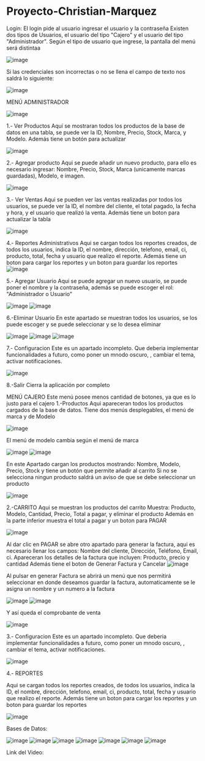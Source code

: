 # Proyecto-Christian-Marquez

Login: 
El login pide al usuario ingresar el usuario y la contraseña
Existen dos tipos de Usuarios, el usuario del tipo "Cajero" y el usuario del tipo "Administrador". Según el tipo de usuario que ingrese, la pantalla del menú será distintaa

![image](https://github.com/user-attachments/assets/a7c85919-3f89-44d2-b97f-b3397e02fca4)

Si las credenciales son incorrectas o no se llena el campo de texto nos saldrá lo siguiente:

![image](https://github.com/user-attachments/assets/45e7439d-0602-46b6-ab73-18d1c606274c)

MENÚ ADMINISTRADOR

![image](https://github.com/user-attachments/assets/fe2fd681-3ea2-40ef-b65d-940797d69ed2)

1.- Ver Productos
Aquí se mostraran todos los productos de la base de datos en una tabla, se puede ver la ID, Nombre, Precio, Stock, Marca, y Modelo. Además tiene un botón para actualizar

![image](https://github.com/user-attachments/assets/20d4ac59-f931-49a4-bc4d-404b1ec4e680)

2.- Agregar producto
Aqui se puede añadir un nuevo producto, para ello es necesario ingresar: Nombre, Precio, Stock, Marca (unicamente marcas guardadas), Modelo, e imagen.

![image](https://github.com/user-attachments/assets/60352ffa-96fd-4a96-8492-330327268e74)

3.- Ver Ventas
Aqui se pueden ver las ventas realizadas por todos los usuarios, se puede ver la ID, el nombre del cliente, el total pagado, la fecha y hora, y el usuario que realizó la venta. Además tiene un boton para actualizar la tabla

![image](https://github.com/user-attachments/assets/55dd5da2-59cf-49b3-a713-d32af772998c)

4.- Reportes Administrativos
Aqui se cargan todos los reportes creados, de todos los usuarios, indica la ID, el nombre, dirección, telefono, email, ci, producto, total, fecha y usuario que realizo el reporte. Además tiene un boton para cargar los reportes y un boton para guardar los reportes
![image](https://github.com/user-attachments/assets/de46b55f-a441-4af4-8a47-10676a6f8a59)

5.- Agregar Usuario
Aqui se puede agregar un nuevo usuario, se puede poner el nombre y la contraseña, además se puede escoger el rol: "Administrador o Usuario"

![image](https://github.com/user-attachments/assets/4f84379f-0db0-473d-b939-e6840197b114)
![image](https://github.com/user-attachments/assets/a2786948-8794-46a5-a356-23b01136b7bb)


6.-Eliminar Usuario
En este apartado se muestran todos los usuarios, se los puede escoger y se puede seleccionar y se lo desea eliminar

![image](https://github.com/user-attachments/assets/7c5da47f-b3a5-49cc-8d7a-cfe7ed5105d4)
![image](https://github.com/user-attachments/assets/48c25d38-8c0b-4bbe-a3d0-cbbb1ebfe46b)
![image](https://github.com/user-attachments/assets/6352ca6a-38ab-42ad-bcb4-2345982dc167)

7.- Configuracion
Este es un apartado incompleto. Que deberia implementar funcionalidades a futuro, como poner un mnodo oscuro, , cambiar el tema, activar notificaciones.

![image](https://github.com/user-attachments/assets/4027013f-b5c9-4cef-9518-3fc8be283309)

8.-Salir
Cierra la aplicación por completo

MENÚ CAJERO
Este menú posee menos cantidad de botones, ya que es lo justo para el cajero
1.-Productos
Aqui apareceran todos los productos cargados de la base de datos. Tiene dos menús desplegables, el menú de marca y de Modelo

![image](https://github.com/user-attachments/assets/df8ede70-cd98-448f-ad96-8d1e27978b1c)

El menú de modelo cambia según el menú de marca

![image](https://github.com/user-attachments/assets/92c333a7-b27a-4066-9743-181885102cb3)
![image](https://github.com/user-attachments/assets/e6931098-934f-4418-b00c-bc83932d014a)

En este Apartado cargan los productos mostrando: Nombre, Modelo, Precio, Stock y tiene un botón que permite añadir al carrito
Si no se selecciona ningun producto saldrá un aviso de que se debe seleccionar un producto

![image](https://github.com/user-attachments/assets/97cf3317-fcbd-4a92-a446-323283badfa3)

2.-CARRITO
Aqui se muestran los productos del carrito
Muestra: Producto, Modelo, Cantidad, Precio, Total a pagar, y eliminar el producto
Además en la parte inferior muestra el total a pagar y un boton para PAGAR

![image](https://github.com/user-attachments/assets/d9cc7aaf-c03e-4444-b52f-f1d40ee4dfe7)

Al dar clic en PAGAR se abre otro apartado para generar la factura, aqui es necesario llenar los campos: Nombre del cliente, Dirección, Teléfono, Email, ci.
Apareceran los detalles de la factura que incluyen: Producto, precio y cantidad
Además tiene el boton de Generar Factura y Cancelar
![image](https://github.com/user-attachments/assets/da917398-ef6e-48d8-9a30-be8ddab4e5e9)

Al pulsar en generar Factura se abrirá un menú que nos permitirá seleccionar en donde deseamos guardar la factura, automaticamente se le asigna un nombre y un numero a la factura

![image](https://github.com/user-attachments/assets/8cb69774-6d40-4274-9695-11e31537f444)
![image](https://github.com/user-attachments/assets/01d88998-5689-410b-ade1-90477fd57614)

Y así queda el comprobante de venta

![image](https://github.com/user-attachments/assets/77ae18ca-117e-4acc-912e-79faaf212c7e)

3.- Configuracion
Este es un apartado incompleto. Que deberia implementar funcionalidades a futuro, como poner un mnodo oscuro, , cambiar el tema, activar notificaciones.

![image](https://github.com/user-attachments/assets/4027013f-b5c9-4cef-9518-3fc8be283309)

4.- REPORTES

Aqui se cargan todos los reportes creados, de todos los usuarios, indica la ID, el nombre, dirección, telefono, email, ci, producto, total, fecha y usuario que realizo el reporte. Además tiene un boton para cargar los reportes y un boton para guardar los reportes

![image](https://github.com/user-attachments/assets/f5a3c1a8-1cf9-4dee-b694-2c434075b62c)

Bases de Datos:

![image](https://github.com/user-attachments/assets/4aa07362-566f-4dca-920c-2fa037e01746)
![image](https://github.com/user-attachments/assets/7424bedb-4edf-4b97-8f76-ab983b5a5294)
![image](https://github.com/user-attachments/assets/636b78f2-babb-41b7-bfda-2fd752988c86)
![image](https://github.com/user-attachments/assets/73bca882-aa2e-489d-8eaf-7d91f9fd53ff)
![image](https://github.com/user-attachments/assets/f7db252e-ed1d-407c-b79c-4b07810a5c5b)
![image](https://github.com/user-attachments/assets/107b1472-d370-44ce-a7d5-3e52cd709ef0)
![image](https://github.com/user-attachments/assets/bd6375d7-b627-497f-bb0d-18c68f3c816e)




Link del Video: 























